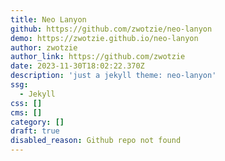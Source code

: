 ```yaml
---
title: Neo Lanyon
github: https://github.com/zwotzie/neo-lanyon
demo: https://zwotzie.github.io/neo-lanyon
author: zwotzie
author_link: https://github.com/zwotzie
date: 2023-11-30T18:02:22.370Z
description: 'just a jekyll theme: neo-lanyon'
ssg:
  - Jekyll
css: []
cms: []
category: []
draft: true
disabled_reason: Github repo not found
---
```


